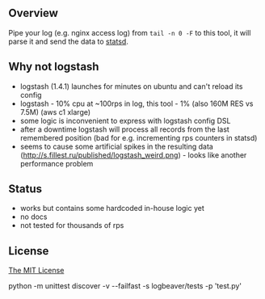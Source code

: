 ## Overview
Pipe your log (e.g. nginx access log) from `tail -n 0 -F` to this tool, it will parse it and send the data to [statsd](https://github.com/etsy/statsd/).

## Why not logstash
* logstash (1.4.1) launches for minutes on ubuntu and can't reload its config
* logstash - 10% cpu at ~100rps in log, this tool - 1% (also 160M RES vs 7.5M) (aws c1 xlarge)
* some logic is inconvenient to express with logstash config DSL
* after a downtime logstash will process all records from the last remembered position (bad for e.g. incrementing rps counters in statsd)
* seems to cause some artificial spikes in the resulting data (http://s.fillest.ru/published/logstash_weird.png) - looks like another performance problem

## Status
* works but contains some hardcoded in-house logic yet
* no docs
* not tested for thousands of rps

## License
[The MIT License](http://www.opensource.org/licenses/mit-license.php)



python -m unittest discover -v --failfast -s logbeaver/tests -p 'test.py'
